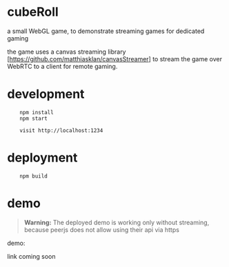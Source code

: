 # cubeRoll
a small WebGL game, to demonstrate streaming games for dedicated gaming

the game uses a canvas streaming library [https://github.com/matthiasklan/canvasStreamer] to stream the game over WebRTC to a client for remote gaming.

# development

```
    npm install
    npm start
    
    visit http://localhost:1234
```

# deployment

```
    npm build
```

# demo

> __Warning:__ The deployed demo is working only without streaming, because peerjs does not allow using their api via https

demo:

link coming soon

<!-- https://mklan.github.io/cuberoll/ -->
